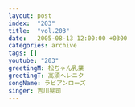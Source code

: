 ```yaml
---
layout: post
index:  "203"
title:  "vol.203"
date:   2005-08-13 12:00:00 +0300
categories: archive
tags: []
youtube: "203"
greetingM: 松ちゃん乳業
greetingT: 高須ヘレニク
songName: ラビアンローズ
singer: 吉川晃司
---
```

